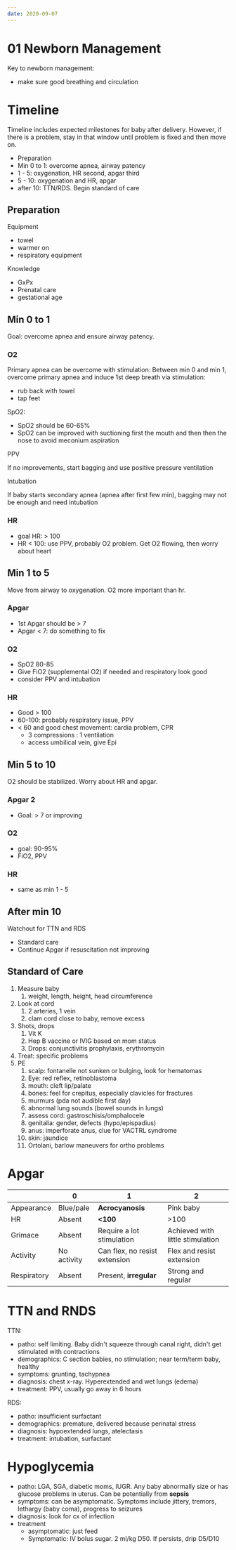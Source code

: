 ```yaml
---
date: 2020-09-07
---
```


# 01 Newborn Management

<!-- ignore.. -->

Key to newborn management:

- make sure good breathing and circulation

# Timeline

<!-- newborn timeline overview.. -->

Timeline includes expected milestones for baby after delivery. However, if there is a problem, stay in that window until problem is fixed and then move on.

- Preparation
- Min 0 to 1: overcome apnea, airway patency
- 1 - 5: oxygenation, HR second, apgar third
- 5 - 10: oxygenation and HR, apgar
- after 10: TTN/RDS. Begin standard of care

## Preparation

<!-- newborn preparations phase.. -->

Equipment

- towel
- warmer on
- respiratory equipment

Knowledge

- GxPx
- Prenatal care
- gestational age

## Min 0 to 1

<!-- newborn min 0 to 1.. -->

Goal: overcome apnea and ensure airway patency.

### O2

Primary apnea can be overcome with stimulation: Between min 0 and min 1, overcome primary apnea and induce 1st deep breath via stimulation:

- rub back with towel
- tap feet

SpO2:

- SpO2 should be 60-65%
- SpO2 can be improved with suctioning first the mouth and then then the nose to avoid meconium aspiration

PPV

If no improvements, start bagging and use positive pressure ventilation

Intubation

If baby starts secondary apnea (apnea after first few min), bagging may not be enough and need intubation

### HR

- goal HR: > 100
- HR < 100: use PPV, probably O2 problem. Get O2 flowing, then worry about heart

## Min 1 to 5

<!-- newborn min 1 to 5.. -->

Move from airway to oxygenation. O2 more important than hr.

### Apgar

- 1st Apgar should be > 7
- Apgar < 7: do something to fix

### O2

- SpO2 80-85
- Give FiO2 (supplemental O2) if needed and respiratory look good
- consider PPV and intubation

### HR

- Good > 100
- 60-100: probably respiratory issue, PPV
- < 60 and good chest movement: cardia problem, CPR
	- 3 compressions : 1 ventilation
	- access umbilical vein, give Epi

## Min 5 to 10

<!-- newborn min 5 to 10.. -->

O2 should be stabilized. Worry about HR and apgar.

### Apgar 2

- Goal: > 7 or improving

### O2

- goal: 90-95%
- FiO2, PPV

### HR

- same as min 1 - 5

## After min 10

<!-- newborn after min 10.. -->

Watchout for TTN and RDS

- Standard care
- Continue Apgar if resuscitation not improving

## Standard of Care

<!-- standard of care includes.. -->

1. Measure baby
   1. weight, length, height, head circumference
2. Look at cord
   1. 2 arteries, 1 vein
   2. clam cord close to baby, remove excess
3. Shots, drops
   1. Vit K
   2. Hep B vaccine or IVIG based on mom status
   3. Drops: conjunctivitis prophylaxis, erythromycin
4. Treat: specific problems
5. PE
   1. scalp: fontanelle not sunken or bulging, look for hematomas
   2. Eye: red reflex, retinoblastoma
   3. mouth: cleft lip/palate
   4. bones: feel for crepitus, especially clavicles for fractures
   5. murmurs (pda not audible first day)
   6. abnormal lung sounds (bowel sounds in lungs)
   7. assess cord: gastroschisis/omphalocele
   8. genitalia: gender, defects (hypo/epispadius)
   9. anus: imperforate anus, clue for VACTRL syndrome
   10. skin: jaundice
   11. Ortolani, barlow maneuvers for ortho problems

# Apgar

<!-- apgar scores.. -->

|             | 0           | 1                             | 2                                |
| ----------- | ----------- | ----------------------------- | -------------------------------- |
| Appearance  | Blue/pale   | **Acrocyanosis**              | Pink baby                        |
| HR          | Absent      | **<100**                      | >100                             |
| Grimace     | Absent      | Require a lot stimulation     | Achieved with little stimulation |
| Activity    | No activity | Can flex, no resist extension | Flex and resist extension        |
| Respiratory | Absent      | Present, **irregular**        | Strong and regular               |

# TTN and RNDS

<!-- TTN vs RDS.. -->

TTN:

- patho: self limiting. Baby didn't squeeze through canal right, didn't get stimulated with contractions
- demographics: C section babies, no stimulation; near term/term baby, healthy
- symptoms: grunting, tachypnea
- diagnosis: chest x-ray. Hyperextended and wet lungs (edema)
- treatment: PPV, usually go away in 6 hours

RDS:

- patho: insufficient surfactant
- demographics: premature, delivered because perinatal stress
- diagnosis: hypoextended lungs, atelectasis
- treatment: intubation, surfactant

# Hypoglycemia

<!-- hypoglycemia patho, symptoms, diagnosis, treatment.. -->

- patho: LGA, SGA, diabetic moms, IUGR. Any baby abnormally size or has glucose problems in uterus. Can be potentially from **sepsis**
- symptoms: can be asymptomatic. Symptoms include jittery, tremors, lethargy (baby coma), progress to seizures
- diagnosis: look for cx of infection
- treatment
	- asymptomatic: just feed
	- Symptomatic: IV bolus sugar. 2 ml/kg D50. If persists, drip D5/D10
